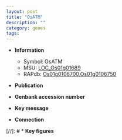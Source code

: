 ```yaml
---
layout: post
title: "OsATM"
description: ""
category: genes
tags: 
---
```


* **Information**  
    + Symbol: OsATM  
    + MSU: [LOC_Os01g01689](http://rice.uga.edu/cgi-bin/ORF_infopage.cgi?orf=LOC_Os01g01689)  
    + RAPdb: [Os01g0106700](http://rapdb.dna.affrc.go.jp/viewer/gbrowse_details/irgsp1?name=Os01g0106700),[Os01g0106750](http://rapdb.dna.affrc.go.jp/viewer/gbrowse_details/irgsp1?name=Os01g0106750)  

* **Publication**  

* **Genbank accession number**  

* **Key message**  

* **Connection**  

[//]: # * **Key figures**  


